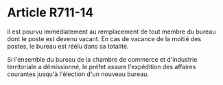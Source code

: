 # Article R711-14

<p>Il est pourvu immédiatement au remplacement de tout membre du bureau dont le poste est devenu vacant. En cas de vacance de la moitié des postes, le bureau est réélu dans sa totalité.</p><p>Si l'ensemble du bureau de la chambre de commerce et d'industrie territoriale a démissionné, le préfet assure l'expédition des affaires courantes jusqu'à l'élection d'un nouveau bureau.</p>